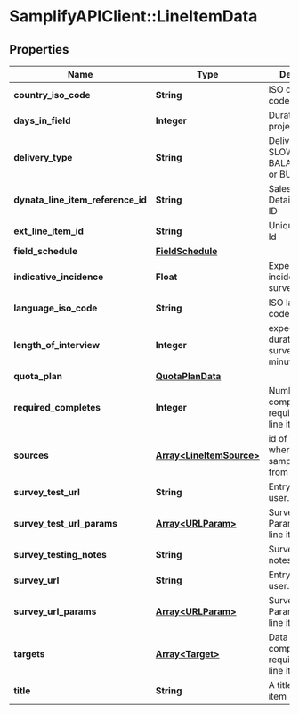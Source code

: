 # SamplifyAPIClient::LineItemData

## Properties
Name | Type | Description | Notes
------------ | ------------- | ------------- | -------------
**country_iso_code** | **String** | ISO country code | 
**days_in_field** | **Integer** | Duration of the project in days. | [optional] 
**delivery_type** | **String** | Delivery type: SLOW, BALANCED,FAST or BURST. | [optional] 
**dynata_line_item_reference_id** | **String** | Sales Order Detail Reference ID | [optional] 
**ext_line_item_id** | **String** | Unique line item Id | 
**field_schedule** | [**FieldSchedule**](FieldSchedule.md) |  | [optional] 
**indicative_incidence** | **Float** | Expected incidence of the survey | 
**language_iso_code** | **String** | ISO language code | 
**length_of_interview** | **Integer** | expected duration of the survey in minutes | 
**quota_plan** | [**QuotaPlanData**](QuotaPlanData.md) |  | [optional] 
**required_completes** | **Integer** | Number of complete required for the line item | [optional] 
**sources** | [**Array&lt;LineItemSource&gt;**](LineItemSource.md) | id of the source where is the sample coming from | [optional] 
**survey_test_url** | **String** | Entry link for the user. | [optional] 
**survey_test_url_params** | [**Array&lt;URLParam&gt;**](URLParam.md) | SurveyTestURL Params of the line item. | [optional] 
**survey_testing_notes** | **String** | Survey testing notes | [optional] 
**survey_url** | **String** | Entry link for the user. | [optional] 
**survey_url_params** | [**Array&lt;URLParam&gt;**](URLParam.md) | SurveyURL Params of the line item. | [optional] 
**targets** | [**Array&lt;Target&gt;**](Target.md) | Data of completes/starts required for the line item | [optional] 
**title** | **String** | A title for the line item | 


